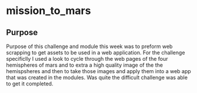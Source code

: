 # mission_to_mars
## Purpose

Purpose of this challenge and module this week was to preform web scrapping to get assets to be used in a web application. For the challenge specificlly I used a look to cycle through the web pages of the four hemispheres of mars and to extra a high quality image of the the hemispsheres and then to take those images and apply them into a web app that was created in the modules. Was quite the difficult challenge was able to get it completed. 
